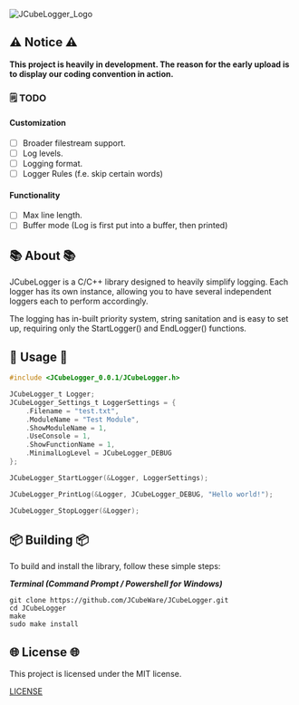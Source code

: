 ![JCubeLogger_Logo](https://jcubeware.com/Public/Images/JCubeLogger.png)

## ⚠️  Notice  ⚠️

**This project is heavily in development. 
The reason for the early upload is to display our coding convention in action.**

### 🗒️ TODO

#### Customization
- [ ] Broader filestream support.  
- [ ] Log levels.
- [ ] Logging format.
- [ ] Logger Rules (f.e. skip certain words)

#### Functionality
- [ ] Max line length.
- [ ] Buffer mode (Log is first put into a buffer, then printed)

## 📚  About  📚

JCubeLogger is a C/C++ library designed to heavily simplify logging.
Each logger has its own instance, allowing you to have several independent
loggers each to perform accordingly.

The logging has in-built priority system, string sanitation and is easy to
set up, requiring only the StartLogger() and EndLogger() functions.

## 💼  Usage  💼

```c
#include <JCubeLogger_0.0.1/JCubeLogger.h>

JCubeLogger_t Logger;
JCubeLogger_Settings_t LoggerSettings = {
	.Filename = "test.txt",
	.ModuleName = "Test Module",
	.ShowModuleName = 1,
	.UseConsole = 1,
	.ShowFunctionName = 1,
	.MinimalLogLevel = JCubeLogger_DEBUG
};

JCubeLogger_StartLogger(&Logger, LoggerSettings);

JCubeLogger_PrintLog(&Logger, JCubeLogger_DEBUG, "Hello world!");

JCubeLogger_StopLogger(&Logger);
```

## 📦  Building  📦

To build and install the library, follow these simple steps:

_**Terminal (Command Prompt / Powershell for Windows)**_
```
git clone https://github.com/JCubeWare/JCubeLogger.git
cd JCubeLogger
make
sudo make install
```

## 🌐  License  🌐

This project is licensed under the MIT license.

[LICENSE](LICENSE)